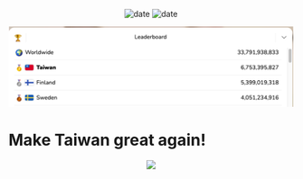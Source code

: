 <p align="center">
    <a>
    <img alt="date" src="https://img.shields.io/packagist/stars/beritlin/pop_cat?style=for-the-badge" target="_blank" />
  </a>
  <a>
    <img alt="date" src="https://img.shields.io/github/last-commit/beritlin/pop_cat?style=for-the-badge" target="_blank" />
  </a>

</p>

<p align='center'>  <a href="https://github.com/beritlin/Scale_Free_Network">    <img src="TaiwanNO1.png">  </a></p>

<h1>
  Make Taiwan great again!
</h1>

<p align='center'>  <a href="https://github.com/beritlin/Scale_Free_Network">    <img src="Demo.gif">  </a></p>

